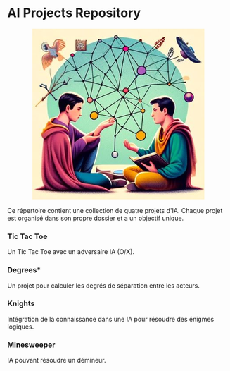 # AI Projects Repository
<p align="center">
  <img src="illustration.JPG" alt="illustration">
</p>

Ce répertoire contient une collection de quatre projets d'IA. Chaque projet est organisé dans son propre dossier et a un objectif unique.

### Tic Tac Toe
Un Tic Tac Toe avec un adversaire IA (O/X).

### Degrees*
Un projet pour calculer les degrés de séparation entre les acteurs.

### Knights
Intégration de la connaissance dans une IA pour résoudre des énigmes logiques.

### Minesweeper
IA pouvant résoudre un démineur.


